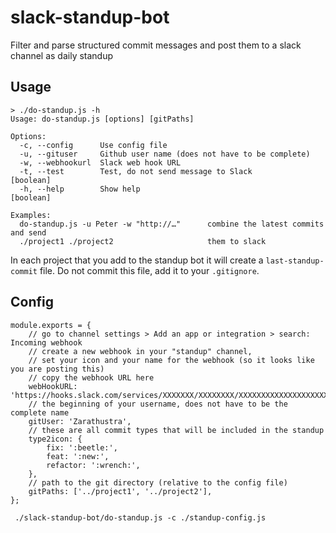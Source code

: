 # slack-standup-bot
Filter and parse structured commit messages and post them to a slack channel as daily standup


## Usage
```
> ./do-standup.js -h
Usage: do-standup.js [options] [gitPaths]

Options:
  -c, --config      Use config file
  -u, --gituser     Github user name (does not have to be complete)
  -w, --webhookurl  Slack web hook URL
  -t, --test        Test, do not send message to Slack                 [boolean]
  -h, --help        Show help                                          [boolean]

Examples:
  do-standup.js -u Peter -w "http://…"      combine the latest commits and send
  ./project1 ./project2                     them to slack
```


In each project that you add to the standup bot it will create a `last-standup-commit` file. Do not commit this file, add it to your `.gitignore`.

## Config

```
module.exports = {
	// go to channel settings > Add an app or integration > search: Incoming webhook
	// create a new webhook in your "standup" channel,
	// set your icon and your name for the webhook (so it looks like you are posting this)
	// copy the webhook URL here
	webHookURL: 'https://hooks.slack.com/services/XXXXXXX/XXXXXXXX/XXXXXXXXXXXXXXXXXXXXXX',
	// the beginning of your username, does not have to be the complete name
	gitUser: 'Zarathustra',
	// these are all commit types that will be included in the standup
	type2icon: {
		fix: ':beetle:',
		feat: ':new:',
		refactor: ':wrench:',
	},
	// path to the git directory (relative to the config file)
	gitPaths: ['../project1', '../project2'],
};
```

```
 ./slack-standup-bot/do-standup.js -c ./standup-config.js
```
